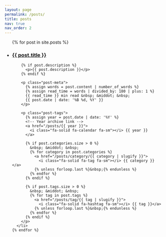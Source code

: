 ```yaml
---
layout: page
permalink: /posts/
title: posts
nav: true
nav_order: 2
---
```

<div class="post-list-container">
  <ul class="post-list">
    {% for post in site.posts %}
      <li>
        <h3>
          <!-- Using the same permalink structure as _config.yml -->
          <a class="post-title" href="/posts/{{ post.date | date: '%Y/%m/%d' }}/{{ post.title | slugify }}">{{ post.title }}</a>
        </h3>
        
        {% if post.description %}
          <p>{{ post.description }}</p>
        {% endif %}

        <p class="post-meta">
          {% assign words = post.content | number_of_words %}
          {% assign read_time = words | divided_by: 180 | plus: 1 %}
          {{ read_time }} min read &nbsp; &middot; &nbsp;
          {{ post.date | date: '%B %d, %Y' }}
        </p>

        <p class="post-tags">
          {% assign year = post.date | date: '%Y' %}
          <!-- Year archive link -->
          <a href="/posts/{{ year }}">
            <i class="fa-solid fa-calendar fa-sm"></i> {{ year }}
          </a>

          {% if post.categories.size > 0 %}
            &nbsp; &middot; &nbsp;
            {% for category in post.categories %}
              <a href="/posts/category/{{ category | slugify }}">
                <i class="fa-solid fa-tag fa-sm"></i> {{ category }}</a>
              {% unless forloop.last %}&nbsp;{% endunless %}
            {% endfor %}
          {% endif %}

          {% if post.tags.size > 0 %}
            &nbsp; &middot; &nbsp;
            {% for tag in post.tags %}
              <a href="/posts/tag/{{ tag | slugify }}">
                <i class="fa-solid fa-hashtag fa-sm"></i> {{ tag }}</a>
              {% unless forloop.last %}&nbsp;{% endunless %}
            {% endfor %}
          {% endif %}
        </p>
      </li>
    {% endfor %}
  </ul>
</div>